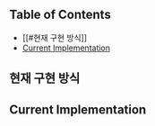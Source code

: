 

## Table of Contents
- [[#현재 구현 방식]]
- [Current Implementation](#current-implementation)




































## 현재 구현 방식



## Current Implementation